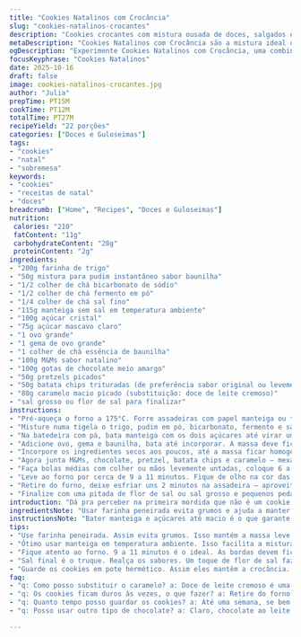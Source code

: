 ```yaml
---
title: "Cookies Natalinos com Crocância"
slug: "cookies-natalinos-crocantes"
description: "Cookies crocantes com mistura ousada de doces, salgados e um toque macio de pudim. Troque o sabor tradicional por um resultado surpreendente, com pitadas de sal, doce, crocância e cremosidade. Combinações de M&Ms, gotas de chocolate, pretzels e batata chips trituradas deixam a textura rica e o sabor complexo. Dá pra sentir o aroma de manteiga derretendo, açúcar caramelizando enquanto o forno trabalha. Ideal pra quem gosta de desafios na cozinha e gosta de um doce que vai além do óbvio, com equilíbrio e boa dose de praticidade. Serve bem numa reunião de amigos ou família na época de festas, deixando qualquer um com vontade de repetir."
metaDescription: "Cookies Natalinos com Crocância são a mistura ideal de doce e salgado para impressionar nos festejos"
ogDescription: "Experimente Cookies Natalinos com Crocância, uma combinação irresistível de sabores. Uma ótima escolha para festas e reuniões familiares"
focusKeyphrase: "Cookies Natalinos"
date: 2025-10-16
draft: false
image: cookies-natalinos-crocantes.jpg
author: "Julia"
prepTime: PT15M
cookTime: PT12M
totalTime: PT27M
recipeYield: "22 porções"
categories: ["Doces e Guloseimas"]
tags:
- "cookies"
- "natal"
- "sobremesa"
keywords:
- "cookies"
- "receitas de natal"
- "doces"
breadcrumb: ["Home", "Recipes", "Doces e Guloseimas"]
nutrition: 
 calories: "210"
 fatContent: "11g"
 carbohydrateContent: "28g"
 proteinContent: "2g"
ingredients:
- "200g farinha de trigo"
- "50g mistura para pudim instantâneo sabor baunilha"
- "1/2 colher de chá bicarbonato de sódio"
- "1/2 colher de chá fermento em pó"
- "1/4 colher de chá sal fino"
- "115g manteiga sem sal em temperatura ambiente"
- "100g açúcar cristal"
- "75g açúcar mascavo claro"
- "1 ovo grande"
- "1 gema de ovo grande"
- "1 colher de chá essência de baunilha"
- "100g M&Ms sabor natalino"
- "100g gotas de chocolate meio amargo"
- "50g pretzels picados"
- "50g batata chips trituradas (de preferência sabor original ou levemente salgada)"
- "80g caramelo macio picado (substituição: doce de leite cremoso)"
- "sal grosso ou flor de sal para finalizar"
instructions:
- "Pré-aqueça o forno a 175°C. Forre assadeiras com papel manteiga ou tapete de silicone para evitar que grude e facilitar a limpeza depois."
- "Misture numa tigela o trigo, pudim em pó, bicarbonato, fermento e sal. Peneirar ajuda a unir tudo e evita bolinhas no cookie depois."
- "Na batedeira com pá, bata manteiga com os dois açúcares até virar um creme claro e fofo – uns 2-3 minutos. Se precisar, raspe as laterais da tigela para não sobrar nada."
- "Adicione ovo, gema e baunilha, bata até incorporar. A massa deve ficar brilhante e úmida, mas não líquida."
- "Incorpore os ingredientes secos aos poucos, até a massa ficar homogênea, mas sem bater demais pra não endurecer depois."
- "Agora junta M&Ms, chocolate, pretzel, batata chips e caramelo – mexa com cuidado para manter pedaços intactos e distribuição uniforme."
- "Faça bolas médias com colher ou mãos levemente untadas, coloque 6 a 8 por assadeira, dê pequenas pressionadas pra achatar um pouco. Espalhe mais M&Ms e gotas por cima, aperte levemente pra fixar."
- "Leve ao forno por cerca de 9 a 11 minutos. Fique de olho na cor das bordas: douradas, mas o centro ainda pode parecer um pouco molhado. Isso evita cookies duros."
- "Retire do forno, deixe esfriar uns 2 minutos na assadeira – aproveite para ajeitar com uma colher caso percam o formato – e transfira para grade para esfriar completamente."
- "Finalize com uma pitada de flor de sal ou sal grosso e pequenos pedaços extras de batata chips e pretzel pra aquele contraste crocante e salgado na mordida."
introduction: "Dá pra perceber na primeira mordida que não é um cookie qualquer. A mistura de ingredientes doces, salgados e crocantes cria uma dinâmica impossível de ignorar. Já fiz com vários tipos de chips e só confirmo que a salinidade da batata combina muito melhor que a maioria dos ingredientes substitutos. A manteiga cremosa e o toque aveludado do pudim adicionam uma maciez que surpreende, quase um segredo guardado atrás da crocância do pretzel e do chocolate derretido. Por isso, controlar o tempo no forno é essencial – aquele cheirinho de manteiga cozinhando rápido indica o momento certo para tirar. Um doce que vai bem em festas, mas que também funciona como mimo especial numa tarde fria dentro de casa. Pode ajustar os doces e salgados ao gosto, só não pula a pitada de sal final, é o detalhe que amarra todo o sabor."
ingredientsNote: "Usar farinha peneirada evita grumos e ajuda a manter a textura leve. Mistura para pudim instantâneo funciona como agente de maciez e dá um toque saboroso, mas quem não encontrar pode usar amido de milho e um toque extra de baunilha. Caramelo macio pode ser substituído por doce de leite cremoso, que dá um sabor brasileiro e deixa mais úmido. Batata chips muito salgada pode ser equilibrada diminuindo o sal final. Prefira manteiga sem sal e controle a quantidade de sal para não exagerar. Não omita bicarbonato e fermento pois são cruciais para a textura exata. M&Ms natalinos têm cor e sabor vibrantes, mas qualquer M&M colorido dá conta. Se quiser, adicione nozes picadas para um toque mais rústico e crocante."
instructionsNote: "Bater manteiga e açúcares até macio é o que garante o 'lift' e o brilho dos cookies. É comum ficar com preguiça, mas é onde o amor começa. Ao adicionar ovos, observar a massa ficar brilhante ajuda a saber que está no ponto. Misturar ingredientes secos: só até incorporar, para evitar amassar a massa e deixar dura. Distribuir ingredientes crocantes e doces é uma questão de sentir a massa na mão – não exagere para não escorrer na assadeira. Pressionar os cookies antes da viagem pro forno dá formato e evita que se espalhem demais. No forno, fique de olho nas pontas – douradas, sinal de que está pronto, centro ainda macio evita susto de resultado seco. O sal final realça tudo e cria um contraste inesperado. Serve bem quente ou frio, se preferir, guarda em pote hermético para manter a crocância."
tips:
- "Use farinha peneirada. Assim evita grumos. Isso mantém a massa leve. Mistura de pudim agrega sabor e maciez. Se não tiver, amido de milho e baunilha funcionam."
- "Ótimo usar manteiga em temperatura ambiente. Isso facilita a mistura. Bate bem e cria volume. Misturar os secos até homogêneo, não exagere. Evita cookie duro."
- "Fique atento ao forno. 9 a 11 minutos é o ideal. As bordas devem ficar douradas. Centro um pouco molhado ainda. Isso resulta em crocância perfeita."
- "Sal final é o truque. Realça os sabores. Um toque de flor de sal faz diferença na mordida. Também dá um contraponto aos doces da receita."
- "Guarde os cookies em pote hermético. Assim eles mantêm a crocância. Se esfriaram, aqueça um pouquinho no micro-ondas. Reaviva o sabor como fresquinho."
faq:
- "q: Como posso substituir o caramelo? a: Doce de leite cremoso é uma opção ótima. Dá sabor bem brasileiro. Ou experimente creme de avelã para algo diferente."
- "q: Os cookies ficam duros às vezes, o que fazer? a: Retire do forno assim que as bordas estão douradas. Centro molhadinho é sinal de sucesso. Fique de olho no tempo."
- "q: Quanto tempo posso guardar os cookies? a: Até uma semana, se bem fechados. Não esqueça de usar pote hermético. Isso mantém frescor por mais tempo."
- "q: Posso usar outro tipo de chocolate? a: Claro, chocolate ao leite funciona. Mesmo seja chocolate branco, só cuidado com o teor de açúcar. Pode ser mais doce."

---
```

